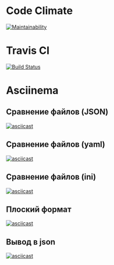 # Code Climate

[![Maintainability](https://api.codeclimate.com/v1/badges/f68f2d88dad20abe4fed/maintainability)](https://codeclimate.com/github/Il1ya1/backend-project-lvl2/maintainability)

# Travis CI

[![Build Status](https://travis-ci.com/Il1ya1/backend-project-lvl2.svg?branch=master)](https://travis-ci.com/Il1ya1/backend-project-lvl2)

# Asciinema

## Сравнение файлов (JSON)

[![asciicast](https://asciinema.org/a/0OI0B7TMlGGlIjzqBohS7KXBB.svg)](https://asciinema.org/a/0OI0B7TMlGGlIjzqBohS7KXBB)

## Сравнение файлов (yaml)

[![asciicast](https://asciinema.org/a/QV3SH1yFBSMrjNhYXNJAZkktW.svg)](https://asciinema.org/a/QV3SH1yFBSMrjNhYXNJAZkktW)

## Сравнение файлов (ini)

[![asciicast](https://asciinema.org/a/AAvDx7EnsUVPTqn8fpNvWXA0Z.svg)](https://asciinema.org/a/AAvDx7EnsUVPTqn8fpNvWXA0Z)

## Плоский формат

[![asciicast](https://asciinema.org/a/4TDoZt5NcEzEnXlRYL9QTkye3.svg)](https://asciinema.org/a/4TDoZt5NcEzEnXlRYL9QTkye3)

## Вывод в json

[![asciicast](https://asciinema.org/a/4581juIL8VcAW4mhh2zUSs1iV.svg)](https://asciinema.org/a/4581juIL8VcAW4mhh2zUSs1iV)


